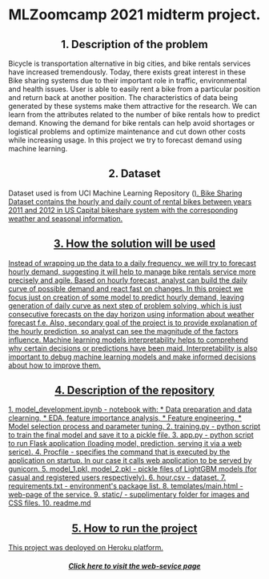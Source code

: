 <center><h1 align="center">MLZoomcamp 2021 midterm project.</h1></center>

<center><h2 align="center">1. Description of the problem</h2></center>
<p>Bicycle is transportation alternative in big cities, and bike rentals services have increased tremendously. Today, there exists great interest in these Bike sharing systems due to their important role in traffic, environmental and health issues. User is able to easily rent a bike from a particular position and return back at another position. The characteristics of data being generated by these systems make them attractive for the research. We can learn from the attributes related to the number of bike rentals how to predict demand. Knowing the demand for bike rentals can help avoid shortages or logistical problems and optimize maintenance and cut down other costs while increasing usage. In this project we try to forecast demand using machine learning. 

<center><h2 align="center">2. Dataset</h2></center>
Dataset used is from UCI Machine Learning Repository (<a href="https://archive.ics.uci.edu/ml/index.php/">). Bike Sharing Dataset contains the hourly and daily count of rental bikes between years 2011 and 2012 in US Capital bikeshare system with the corresponding weather and seasonal information.</p>

<center><h2 align="center">3. How the solution will be used</h2></center>
Instead of wrapping up the data to a daily frequency, we will try to forecast hourly demand, suggesting it will help to manage bike rentals service more precisely and agile. Based on hourly forecast, analyst can build the daily curve of possible demand and react fast on changes. In this project we focus just on creation of some model to predict hourly demand, leaving generation of daily curve as next step of problem solving, which is just consecutive forecasts on the day horizon using information about weather forecast f.e.
Also, secondary goal of the project is to provide explanation of the hourly prediction, so analyst can see the magnitude of the factors influence. Machine learning models interpretability helps to comprehend why certain decisions or predictions have been maid. Interpretability is also important to debug machine learning models and make informed decisions about how to improve them.

<center><h2 align="center">4. Description of the repository</h2></center>
1. model_development.ipynb  - notebook with:
    * Data preparation and data clearning,
    * EDA, feature importance analysis,
    * Feature engineering,
    * Model selection process and parameter tuning.
2. training.py - python script to train the final model and save it to a pickle file.
3. app.py - python script to run Flask application (loading model, prediction, serving it via a web serice).
4. Procfile - specifies the command that is executed by the application on startup. In our case it calls web application to be served by gunicorn.
5. model_1.pkl, model_2.pkl - pickle files of LightGBM models (for casual and registered users respectively).
6. hour.csv - dataset.
7. requirements.txt - environment's package list.
8. templates/main.html - web-page of the service.
9. static/ - supplimentary folder for images and CSS files.
10. readme.md

<center><h2 align="center">5. How to run the project</h2></center>
This project was deployed on Heroku platform.
<center><h5 align="center"><a href="https://bike-rentals-demand-prediction.herokuapp.com//">Click here to visit the web-sevice page</a></h6></center>




